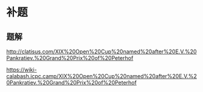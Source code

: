 # 补题

## 题解

http://clatisus.com/XIX%20Open%20Cup%20named%20after%20E.V.%20Pankratiev.%20Grand%20Prix%20of%20Peterhof

https://wiki-calabash.icpc.camp/XIX%20Open%20Cup%20named%20after%20E.V.%20Pankratiev.%20Grand%20Prix%20of%20Peterhof